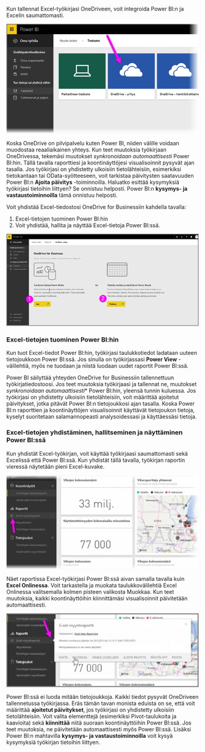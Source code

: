 Kun tallennat Excel-työkirjasi OneDriveen, voit integroida Power BI:n ja Excelin saumattomasti.

![](media/5-4-connect-onedrive-for-business/5-4_1.png)

Koska OneDrive on pilvipalvelu kuten Power BI, niiden välille voidaan muodostaa reaaliaikainen yhteys. Kun teet muutoksia työkirjaan OneDrivessa, tekemäsi muutokset *synkronoidaan automaattisesti* Power BI:hin. Tällä tavalla raporttiesi ja koontinäyttöjesi visualisoinnit pysyvät ajan tasalla. Jos työkirjasi on yhdistetty ulkoisiin tietolähteisiin, esimerkiksi tietokantaan tai OData-syötteeseen, voit tarkistaa päivitysten saatavuuden Power BI:n **Ajoita päivitys** -toiminnoilla. Haluatko esittää kysymyksiä työkirjasi tietoihin liittyen? Se onnistuu helposti. Power BI:n **kysymys- ja vastaustoiminnoilla** tämä onnistuu helposti.

Voit yhdistää Excel-tiedostosi OneDrive for Businessiin kahdella tavalla:

1. Excel-tietojen tuominen Power BI:hin
2. Voit yhdistää, hallita ja näyttää Excel-tietoja Power BI:ssä.

![](media/5-4-connect-onedrive-for-business/5-4_3.png)

### <a name="import-excel-data-into-power-bi"></a>Excel-tietojen tuominen Power BI:hin
Kun tuot Excel-tiedot Power BI:hin, työkirjasi taulukkotiedot ladataan uuteen tietojoukkoon Power BI:ssä. Jos sinulla on työkirjassasi **Power View** -välilehtiä, myös ne tuodaan ja niistä luodaan uudet raportit Power BI:ssä.

Power BI säilyttää yhteyden OneDrive for Businessiin tallennettuun työkirjatiedostoosi. Jos teet muutoksia työkirjaasi ja tallennat ne, muutokset *synkronoidaan automaattisesti** Power BI:hin, yleensä tunnin kuluessa. Jos työkirjasi on yhdistetty ulkoisiin tietolähteisiin, voit määrittää ajoitetut päivitykset, jotka pitävät Power BI:n tietojoukkosi ajan tasalla. Koska Power BI:n raporttien ja koontinäyttöjen visualisoinnit käyttävät tietojoukon tietoja, kyselyt suoritetaan salamannopeasti analysoidessasi ja käyttäessäsi tietoja.

### <a name="connect-manage-and-view-excel-in-power-bi"></a>Excel-tietojen yhdistäminen, hallitseminen ja näyttäminen Power BI:ssä
Kun yhdistät Excel-työkirjan, voit käyttää työkirjaasi saumattomasti sekä Excelissä että Power BI:ssä. Kun yhdistät tällä tavalla, työkirjan raportin vieressä näytetään pieni Excel-kuvake.

![](media/5-4-connect-onedrive-for-business/5-4_4.png)

Näet raportissa Excel-työkirjasi Power BI:ssä aivan samalla tavalla kuin **Excel Onlinessa**. Voit tarkastella ja muokata taulukkovälilehtiä Excel Onlinessa valitsemalla kolmen pisteen valikosta Muokkaa. Kun teet muutoksia, kaikki koontinäyttöihin kiinnittämäsi visualisoinnit päivitetään automaattisesti.

![](media/5-4-connect-onedrive-for-business/5-4_5.png)

Power BI:ssä ei luoda mitään tietojoukkoja. Kaikki tiedot pysyvät OneDriveen tallennetussa työkirjassa. Eräs tämän tavan monista eduista on se, että voit määrittää **ajoitetut päivitykset**, jos työkirjasi on yhdistetty ulkoisiin tietolähteisiin. Voit valita elementtejä (esimerkiksi Pivot-taulukoita ja kaavioita) sekä **kiinnittää** niitä suoraan koontinäyttöihin Power BI:ssä. Jos teet muutoksia, ne päivitetään automaattisesti myös Power BI:ssä. Lisäksi Power BI:n mahtavilla **kysymys- ja vastaustoiminnoilla** voit kysyä kysymyksiä työkirjan tietoihin liittyen.  

